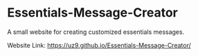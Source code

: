 # Essentials-Message-Creator
A small website for creating customized essentials messages.

Website Link: https://uz9.github.io/Essentials-Message-Creator/
